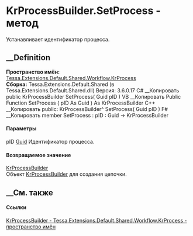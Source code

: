 # KrProcessBuilder.SetProcess - метод
Устанавливает идентификатор процесса.
## __Definition
 **Пространство имён:**
[Tessa.Extensions.Default.Shared.Workflow.KrProcess](N_Tessa_Extensions_Default_Shared_Workflow_KrProcess.htm)  
 **Сборка:** Tessa.Extensions.Default.Shared (в
Tessa.Extensions.Default.Shared.dll) Версия: 3.6.0.17
C# __Копировать
     public KrProcessBuilder SetProcess(
    	Guid pID
    )
VB __Копировать
     Public Function SetProcess ( 
    	pID As Guid
    ) As KrProcessBuilder
C++ __Копировать
     public:
    KrProcessBuilder^ SetProcess(
    	Guid pID
    )
F# __Копировать
     member SetProcess : 
            pID : Guid -> KrProcessBuilder 
#### Параметры
pID [Guid](https://learn.microsoft.com/dotnet/api/system.guid)
    Идентификатор процесса.
#### Возвращаемое значение
[KrProcessBuilder](T_Tessa_Extensions_Default_Shared_Workflow_KrProcess_KrProcessBuilder.htm)  
Объект
[KrProcessBuilder](T_Tessa_Extensions_Default_Shared_Workflow_KrProcess_KrProcessBuilder.htm)
для создания цепочки.
##  __См. также
#### Ссылки
[KrProcessBuilder -
](T_Tessa_Extensions_Default_Shared_Workflow_KrProcess_KrProcessBuilder.htm)
[Tessa.Extensions.Default.Shared.Workflow.KrProcess - пространство
имён](N_Tessa_Extensions_Default_Shared_Workflow_KrProcess.htm)

